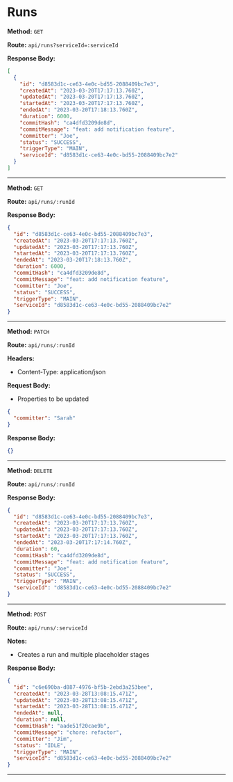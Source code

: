 # Runs

**Method:** `GET`

**Route:** `api/runs?serviceId=:serviceId`

**Response Body:**

```json
[
  {
    "id": "d8583d1c-ce63-4e0c-bd55-2088409bc7e3",
    "createdAt": "2023-03-20T17:17:13.760Z",
    "updatedAt": "2023-03-20T17:17:13.760Z",
    "startedAt": "2023-03-20T17:17:13.760Z",
    "endedAt": "2023-03-20T17:18:13.760Z",
    "duration": 6000,
    "commitHash": "ca4dfd3209de8d",
    "commitMessage": "feat: add notification feature",
    "committer": "Joe",
    "status": "SUCCESS",
    "triggerType": "MAIN",
    "serviceId": "d8583d1c-ce63-4e0c-bd55-2088409bc7e2"
  }
]
```

---

**Method:** `GET`

**Route:** `api/runs/:runId`

**Response Body:**

```json
{
  "id": "d8583d1c-ce63-4e0c-bd55-2088409bc7e3",
  "createdAt": "2023-03-20T17:17:13.760Z",
  "updatedAt": "2023-03-20T17:17:13.760Z",
  "startedAt": "2023-03-20T17:17:13.760Z",
  "endedAt": "2023-03-20T17:18:13.760Z",
  "duration": 6000,
  "commitHash": "ca4dfd3209de8d",
  "commitMessage": "feat: add notification feature",
  "committer": "Joe",
  "status": "SUCCESS",
  "triggerType": "MAIN",
  "serviceId": "d8583d1c-ce63-4e0c-bd55-2088409bc7e2"
}
```

---

**Method:** `PATCH`

**Route:** `api/runs/:runId`

**Headers:**

- Content-Type: application/json

**Request Body:**

- Properties to be updated

```json
{
  "committer": "Sarah"
}
```

**Response Body:**

```json
{}
```

---

**Method:** `DELETE`

**Route:** `api/runs/:runId`

**Response Body:**

```json
{
  "id": "d8583d1c-ce63-4e0c-bd55-2088409bc7e3",
  "createdAt": "2023-03-20T17:17:13.760Z",
  "updatedAt": "2023-03-20T17:17:13.760Z",
  "startedAt": "2023-03-20T17:17:13.760Z",
  "endedAt": "2023-03-20T17:17:14.760Z",
  "duration": 60,
  "commitHash": "ca4dfd3209de8d",
  "commitMessage": "feat: add notification feature",
  "committer": "Joe",
  "status": "SUCCESS",
  "triggerType": "MAIN",
  "serviceId": "d8583d1c-ce63-4e0c-bd55-2088409bc7e2"
}
```

---

**Method:** `POST`

**Route:** `api/runs/:serviceId`

**Notes:**

- Creates a run and multiple placeholder stages

**Response Body:**

```json
{
  "id": "c6e690ba-d887-4976-bf5b-2ebd3a253bee",
  "createdAt": "2023-03-28T13:08:15.471Z",
  "updatedAt": "2023-03-28T13:08:15.471Z",
  "startedAt": "2023-03-28T13:08:15.471Z",
  "endedAt": null,
  "duration": null,
  "commitHash": "aade51f20cae9b",
  "commitMessage": "chore: refactor",
  "committer": "Jim",
  "status": "IDLE",
  "triggerType": "MAIN",
  "serviceId": "d8583d1c-ce63-4e0c-bd55-2088409bc7e2"
}
```

---

